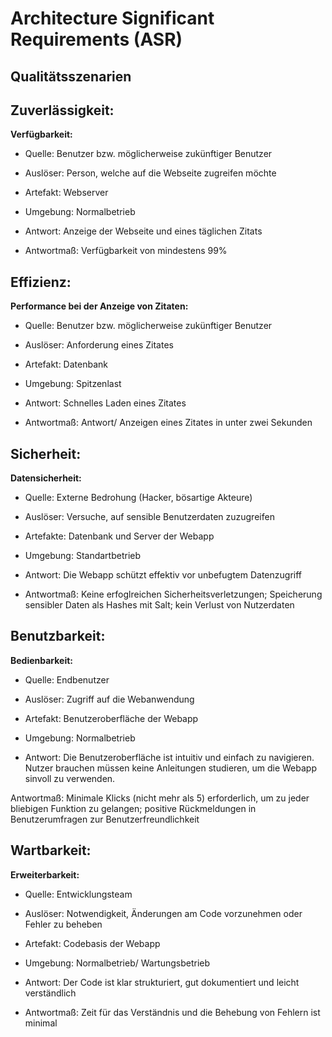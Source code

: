 # Architecture Significant Requirements (ASR)

## Qualitätsszenarien

## Zuverlässigkeit:

**Verfügbarkeit:**

- Quelle: Benutzer bzw. möglicherweise zukünftiger Benutzer

- Auslöser: Person, welche auf die Webseite zugreifen möchte

- Artefakt: Webserver

- Umgebung: Normalbetrieb

- Antwort: Anzeige der Webseite und eines täglichen Zitats

- Antwortmaß: Verfügbarkeit von mindestens 99%

## Effizienz:

**Performance bei der Anzeige von Zitaten:**

- Quelle: Benutzer bzw. möglicherweise zukünftiger Benutzer

- Auslöser: Anforderung eines Zitates

- Artefakt: Datenbank

- Umgebung: Spitzenlast

- Antwort: Schnelles Laden eines Zitates

- Antwortmaß: Antwort/ Anzeigen eines Zitates in unter zwei Sekunden

## Sicherheit:

**Datensicherheit:**

- Quelle: Externe Bedrohung (Hacker, bösartige Akteure)

- Auslöser: Versuche, auf sensible Benutzerdaten zuzugreifen

- Artefakte: Datenbank und Server der Webapp

- Umgebung: Standartbetrieb

- Antwort: Die Webapp schützt effektiv vor unbefugtem Datenzugriff

- Antwortmaß: Keine erfoglreichen Sicherheitsverletzungen; Speicherung sensibler Daten als Hashes mit Salt; kein Verlust von Nutzerdaten

## Benutzbarkeit:

**Bedienbarkeit:**

- Quelle: Endbenutzer

- Auslöser: Zugriff auf die Webanwendung

- Artefakt: Benutzeroberfläche der Webapp

- Umgebung: Normalbetrieb

- Antwort: Die Benutzeroberfläche ist intuitiv und einfach zu navigieren. Nutzer brauchen müssen keine Anleitungen studieren, um die Webapp sinvoll zu verwenden.

Antwortmaß: Minimale Klicks (nicht mehr als 5) erforderlich, um zu jeder bliebigen Funktion zu gelangen; positive Rückmeldungen in Benutzerumfragen zur Benutzerfreundlichkeit

## Wartbarkeit:

**Erweiterbarkeit:**

- Quelle: Entwicklungsteam

- Auslöser: Notwendigkeit, Änderungen am Code vorzunehmen oder Fehler zu beheben

- Artefakt: Codebasis der Webapp

- Umgebung: Normalbetrieb/ Wartungsbetrieb

- Antwort: Der Code ist klar strukturiert, gut dokumentiert und leicht verständlich

- Antwortmaß: Zeit für das Verständnis und die Behebung von Fehlern ist minimal